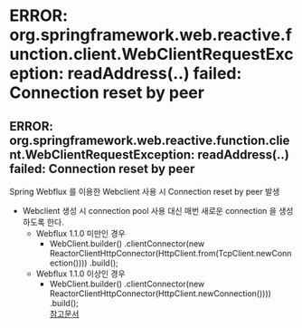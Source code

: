 # ERROR: org.springframework.web.reactive.function.client.WebClientRequestException: readAddress(..) failed: Connection reset by peer

## ERROR: org.springframework.web.reactive.function.client.WebClientRequestException: readAddress(..) failed: Connection reset by peer
Spring Webflux 를 이용한 Webclient 사용 시 Connection reset by peer 발생
* Webclient 생성 시 connection pool 사용 대신 매번 새로운 connection 을 생성하도록 한다.
    + Webflux 1.1.0 미만인 경우
        - WebClient.builder()
             .clientConnector(new ReactorClientHttpConnector(HttpClient.from(TcpClient.newConnection())))
             .build();
    + Webflux 1.1.0 이상인 경우
        - WebClient.builder()
             .clientConnector(new ReactorClientHttpConnector(HttpClient.newConnection())))
             .build();  
[참고문서](https://stackoverflow.com/questions/55233216/spring-webflux-webclient-logs-connection-reset-by-peer)
